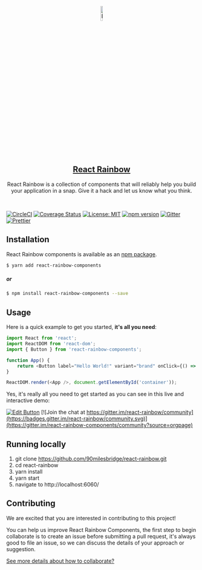 <p align="center">
  <a href="https://react-rainbow.firebaseapp.com/" rel="noopener" target="_blank"><img width="10%" src="https://raw.githubusercontent.com/reiniergs/react-rainbow/master/assets/images/rainbow-logo.svg?sanitize=true" alt="React Rainbow Component logo"></a>
</p>

<h2 align="center">
<a href="https://react-rainbow.firebaseapp.com/" rel="noopener" target="_blank">React Rainbow</a>
</h2>

<p align="center">
React Rainbow is a collection of components that will reliably help you build your application in a snap.
Give it a hack and let us know what you think.
</p>

<br>

[![CircleCI](https://circleci.com/gh/90milesbridge/react-rainbow/tree/master.svg?style=svg)](https://circleci.com/gh/90milesbridge/react-rainbow/tree/master)
[![Coverage Status](https://coveralls.io/repos/github/90milesbridge/react-rainbow/badge.svg?branch=master)](https://coveralls.io/github/90milesbridge/react-rainbow-components?branch=master)
[![License: MIT](https://img.shields.io/badge/License-MIT-yellow.svg)](https://opensource.org/licenses/MIT)
[![npm version](https://badge.fury.io/js/react-rainbow-components.svg)](https://badge.fury.io/js/react-rainbow-components)
[![Gitter](https://badges.gitter.im/Join%20Chat.svg)](https://gitter.im/react-rainbow-components/community?source=orgpage)
[![Prettier](https://img.shields.io/badge/code_style-prettier-ff69b4.svg)](https://prettier.io/)

## Installation

React Rainbow components is available as an [npm package](https://www.npmjs.com/package/react-rainbow-components).

```bash
$ yarn add react-rainbow-components
```

##### or

```bash
$ npm install react-rainbow-components --save
```

## Usage

Here is a quick example to get you started, **it's all you need**:

```js
import React from 'react';
import ReactDOM from 'react-dom';
import { Button } from 'react-rainbow-components';

function App() {
    return <Button label="Hello World!" variant="brand" onClick={() => alert('Hello World!')} />;
}

ReactDOM.render(<App />, document.getElementById('container'));
```

Yes, it's really all you need to get started as you can see in this live and interactive demo:

[![Edit Button](https://codesandbox.io/static/img/play-codesandbox.svg)](https://codesandbox.io/s/24p8n0pnz0?from-embed) [![Join the chat at https://gitter.im/react-rainbow/community](https://badges.gitter.im/react-rainbow/community.svg)](https://gitter.im/react-rainbow-components/community?source=orgpage)

## Running locally

1. git clone https://github.com/90milesbridge/react-rainbow.git
2. cd react-rainbow
3. yarn install
4. yarn start
5. navigate to http://localhost:6060/

## Contributing

We are excited that you are interested in contributing to this project!

You can help us improve React Rainbow Components, the first step to begin collaborate is to create an issue before submitting a pull request, it's always good to file an issue, so we can discuss the details of your approach or suggestion.

[See more details about how to collaborate?](https://github.com/90milesbridge/react-rainbow/blob/master/CONTRIBUTING.md)

